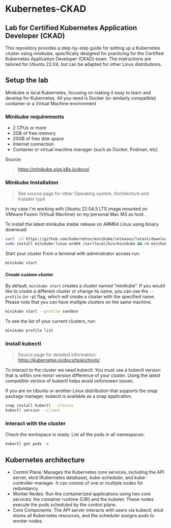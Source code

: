# Kubernetes-CKAD

## Lab for Certified Kubernetes Application Developer (CKAD)

This repository provides a step-by-step guide for setting up a Kubernetes cluster using minikube, specifically designed for practicing for the Certified Kubernetes Application Developer (CKAD) exam. The instructions are tailored for Ubuntu 22.04, but can be adapted for other Linux distributions.

## Setup the lab

Minikube is local Kubernetes, focusing on making it easy to learn and develop for Kubernetes. All you need is Docker (or similarly compatible) container or a Virtual Machine environment

### Minikube requirements

- 2 CPUs or more
- 2GB of free memory
- 20GB of free disk space
- Internet connection
- Container or virtual machine manager (such as Docker, Podman, etc)

Source:
> <https://minikube.sigs.k8s.io/docs/>

### Minikube Installation

> See source page for other Operating system, Architecture and Installer type

In my case I'm working with Ubuntu 22.04.5 LTS image mounted on VMware Fusion (Virtual Machine) on my personal Mac M3 as host.

To install the latest minikube stable release on ARM64 Linux using binary download:

```bash
curl -LO https://github.com/kubernetes/minikube/releases/latest/download/minikube-linux-arm64
sudo install minikube-linux-arm64 /usr/local/bin/minikube && rm minikube-linux-arm64
```

Start your cluster
From a terminal with administrator access run:

```bash
minikube start
```

#### Create custom cluster

By default, ` minikube start ` creates a cluster named “minikube”. If you would like to create a different cluster or change its name, you can use the ` --profile ` (or -p) flag, which will create a cluster with the specified name. Please note that you can have multiple clusters on the same machine.

```bash
minikube start --profile sandbox
```

To see the list of your current clusters, run:

```bash
minikube profile list
```

### Install kubectl

> Source page for detailed information: <https://kubernetes.io/docs/tasks/tools/>

To interact to the cluster we need kubectl. You must use a kubectl version that is within one minor version difference of your cluster. Using the latest compatible version of kubectl helps avoid unforeseen issues.

If you are on Ubuntu or another Linux distribution that supports the snap package manager, kubectl is available as a snap application.

```bash
snap install kubectl --classic
kubectl version --client
```

### Interact with the cluster

Check the workspace is ready.
List all the pods in all namespaces:

```bash
kubectl get pods -A
```

## Kubernetes architecture

- Control Plane: Manages the Kubernetes core services, including the API server, etcd (Kubernetes database), kube-scheduler, and kube-controller-manager. It can consist of one or multiple nodes for redundancy.
- Worker Nodes: Run the containerized applications using two core services: the container runtime (CRI) and the kubelet. These nodes execute the pods scheduled by the control plane.
- Core Components: The API server interacts with users via kubectl, etcd stores all Kubernetes resources, and the scheduler assigns pods to worker nodes.
